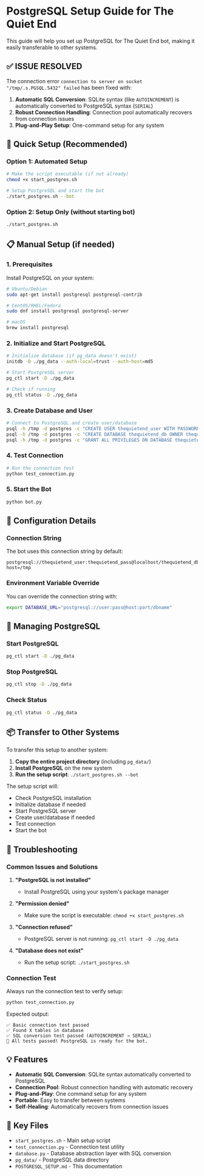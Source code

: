 # PostgreSQL Setup Guide for The Quiet End

This guide will help you set up PostgreSQL for The Quiet End bot, making it easily transferable to other systems.

## ✅ **ISSUE RESOLVED**

The connection error `connection to server on socket "/tmp/.s.PGSQL.5432" failed` has been fixed with:

1. **Automatic SQL Conversion**: SQLite syntax (like `AUTOINCREMENT`) is automatically converted to PostgreSQL syntax (`SERIAL`)
2. **Robust Connection Handling**: Connection pool automatically recovers from connection issues
3. **Plug-and-Play Setup**: One-command setup for any system

## 🚀 Quick Setup (Recommended)

### Option 1: Automated Setup
```bash
# Make the script executable (if not already)
chmod +x start_postgres.sh

# Setup PostgreSQL and start the bot
./start_postgres.sh --bot
```

### Option 2: Setup Only (without starting bot)
```bash
./start_postgres.sh
```

## 📋 Manual Setup (if needed)

### 1. Prerequisites
Install PostgreSQL on your system:
```bash
# Ubuntu/Debian
sudo apt-get install postgresql postgresql-contrib

# CentOS/RHEL/Fedora
sudo dnf install postgresql postgresql-server

# macOS
brew install postgresql
```

### 2. Initialize and Start PostgreSQL
```bash
# Initialize database (if pg_data doesn't exist)
initdb -D ./pg_data --auth-local=trust --auth-host=md5

# Start PostgreSQL server
pg_ctl start -D ./pg_data

# Check if running
pg_ctl status -D ./pg_data
```

### 3. Create Database and User
```bash
# Connect to PostgreSQL and create user/database
psql -h /tmp -d postgres -c "CREATE USER thequietend_user WITH PASSWORD 'thequietend_pass';"
psql -h /tmp -d postgres -c "CREATE DATABASE thequietend_db OWNER thequietend_user;"
psql -h /tmp -d postgres -c "GRANT ALL PRIVILEGES ON DATABASE thequietend_db TO thequietend_user;"
```

### 4. Test Connection
```bash
# Run the connection test
python test_connection.py
```

### 5. Start the Bot
```bash
python bot.py
```

## 🔧 Configuration Details

### Connection String
The bot uses this connection string by default:
```
postgresql://thequietend_user:thequietend_pass@localhost/thequietend_db?host=/tmp
```

### Environment Variable Override
You can override the connection string with:
```bash
export DATABASE_URL="postgresql://user:pass@host:port/dbname"
```

## 🔄 Managing PostgreSQL

### Start PostgreSQL
```bash
pg_ctl start -D ./pg_data
```

### Stop PostgreSQL
```bash
pg_ctl stop -D ./pg_data
```

### Check Status
```bash
pg_ctl status -D ./pg_data
```

## 📦 Transfer to Other Systems

To transfer this setup to another system:

1. **Copy the entire project directory** (including `pg_data/`)
2. **Install PostgreSQL** on the new system
3. **Run the setup script**: `./start_postgres.sh --bot`

The setup script will:
- Check PostgreSQL installation
- Initialize database if needed  
- Start PostgreSQL server
- Create user/database if needed
- Test connection
- Start the bot

## 🐛 Troubleshooting

### Common Issues and Solutions

1. **"PostgreSQL is not installed"**
   - Install PostgreSQL using your system's package manager

2. **"Permission denied"**
   - Make sure the script is executable: `chmod +x start_postgres.sh`

3. **"Connection refused"**
   - PostgreSQL server is not running: `pg_ctl start -D ./pg_data`

4. **"Database does not exist"**
   - Run the setup script: `./start_postgres.sh`

### Connection Test
Always run the connection test to verify setup:
```bash
python test_connection.py
```

Expected output:
```
✅ Basic connection test passed
✅ Found X tables in database  
✅ SQL conversion test passed (AUTOINCREMENT → SERIAL)
🎉 All tests passed! PostgreSQL is ready for the bot.
```

## 💡 Features

- **Automatic SQL Conversion**: SQLite syntax automatically converted to PostgreSQL
- **Connection Pool**: Robust connection handling with automatic recovery
- **Plug-and-Play**: One command setup for any system
- **Portable**: Easy to transfer between systems
- **Self-Healing**: Automatically recovers from connection issues

## 📁 Key Files

- `start_postgres.sh` - Main setup script
- `test_connection.py` - Connection test utility
- `database.py` - Database abstraction layer with SQL conversion
- `pg_data/` - PostgreSQL data directory
- `POSTGRESQL_SETUP.md` - This documentation